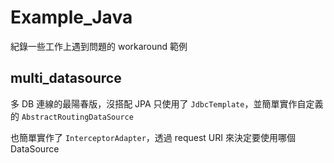 # Example_Java
紀錄一些工作上遇到問題的 workaround 範例


multi_datasource
----------------

多 DB 連線的最陽春版，沒搭配 JPA 只使用了 `JdbcTemplate`，並簡單實作自定義的 `AbstractRoutingDataSource`

也簡單實作了 `InterceptorAdapter`，透過 request URI 來決定要使用哪個 DataSource
